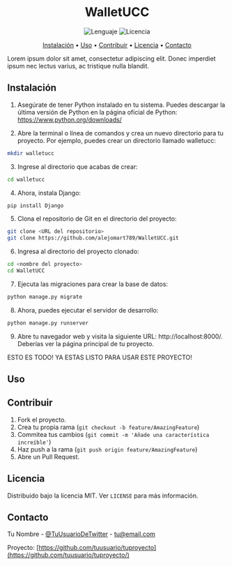 <h1 align="center">WalletUCC</h1>

<p align="center">
  <img alt="Lenguaje" src="https://img.shields.io/badge/Lenguaje-Python-blue">
  <img alt="Licencia" src="https://img.shields.io/badge/Licencia-MIT-green">
</p>

<p align="center">
  <a href="#instalacion">Instalación</a> •
  <a href="#uso">Uso</a> •
  <a href="#contribuir">Contribuir</a> •
  <a href="#licencia">Licencia</a> •
  <a href="#contacto">Contacto</a>
</p>

<!-- Agregar una descripción del proyecto aquí -->
Lorem ipsum dolor sit amet, consectetur adipiscing elit. Donec imperdiet ipsum nec lectus varius, ac tristique nulla blandit.

## Instalación

<!-- Instrucciones para instalar y configurar el proyecto aquí -->
1. Asegúrate de tener Python instalado en tu sistema. Puedes descargar la última versión de Python en la página oficial de Python: https://www.python.org/downloads/

2. Abre la terminal o línea de comandos y crea un nuevo directorio para tu proyecto. Por ejemplo, puedes crear un directorio llamado walletucc:
```bash 
mkdir walletucc
```

3. Ingrese al directorio que acabas de crear:
```bash 
cd walletucc
```

4. Ahora, instala Django:
```bash 
pip install Django
```

5. Clona el repositorio de Git en el directorio del proyecto:
```bash 
git clone <URL del repositorio>
git clone https://github.com/alejomart789/WalletUCC.git
```

6. Ingresa al directorio del proyecto clonado:
```bash 
cd <nombre del proyecto>
cd WalletUCC
```

7. Ejecuta las migraciones para crear la base de datos:
```bash 
python manage.py migrate
```

8. Ahora, puedes ejecutar el servidor de desarrollo:
```bash 
python manage.py runserver
```

9. Abre tu navegador web y visita la siguiente URL: http://localhost:8000/. Deberías ver la página principal de tu proyecto.

ESTO ES TODO! YA ESTAS LISTO PARA USAR ESTE PROYECTO!

## Uso

<!-- Instrucciones para usar el proyecto aquí -->

## Contribuir

1. Fork el proyecto.
2. Crea tu propia rama (`git checkout -b feature/AmazingFeature`)
3. Commitea tus cambios (`git commit -m 'Añade una característica increíble'`)
4. Haz push a la rama (`git push origin feature/AmazingFeature`)
5. Abre un Pull Request.

<!-- Agregar información adicional para contribuir aquí -->

## Licencia

Distribuido bajo la licencia MIT. Ver `LICENSE` para más información.

## Contacto

Tu Nombre - [@TuUsuarioDeTwitter](https://twitter.com/TuUsuarioDeTwitter) - tu@email.com

Proyecto: [https://github.com/tuusuario/tuproyecto](https://github.com/tuusuario/tuproyecto/)
